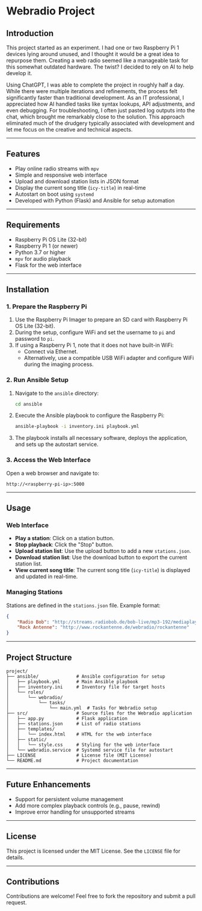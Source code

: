 # Webradio Project

## Introduction

This project started as an experiment. I had one or two Raspberry Pi 1 devices lying around unused, and I thought it would be a great idea to repurpose them. Creating a web radio seemed like a manageable task for this somewhat outdated hardware. The twist? I decided to rely on AI to help develop it.

Using ChatGPT, I was able to complete the project in roughly half a day. While there were multiple iterations and refinements, the process felt significantly faster than traditional development. As an IT professional, I appreciated how AI handled tasks like syntax lookups, API adjustments, and even debugging. For troubleshooting, I often just pasted log outputs into the chat, which brought me remarkably close to the solution. This approach eliminated much of the drudgery typically associated with development and let me focus on the creative and technical aspects.

---

## Features

- Play online radio streams with `mpv`
- Simple and responsive web interface
- Upload and download station lists in JSON format
- Display the current song title (`icy-title`) in real-time
- Autostart on boot using `systemd`
- Developed with Python (Flask) and Ansible for setup automation

---

## Requirements

- Raspberry Pi OS Lite (32-bit)
- Raspberry Pi 1 (or newer)
- Python 3.7 or higher
- `mpv` for audio playback
- Flask for the web interface

---

## Installation

### 1. Prepare the Raspberry Pi

1. Use the Raspberry Pi Imager to prepare an SD card with Raspberry Pi OS Lite (32-bit).
2. During the setup, configure WiFi and set the username to `pi` and password to `pi`.
3. If using a Raspberry Pi 1, note that it does not have built-in WiFi:
   - Connect via Ethernet.
   - Alternatively, use a compatible USB WiFi adapter and configure WiFi during the imaging process.

### 2. Run Ansible Setup

1. Navigate to the `ansible` directory:
   ```bash
   cd ansible
   ```
2. Execute the Ansible playbook to configure the Raspberry Pi:
   ```bash
   ansible-playbook -i inventory.ini playbook.yml
   ```
3. The playbook installs all necessary software, deploys the application, and sets up the autostart service.

### 3. Access the Web Interface

Open a web browser and navigate to:
```
http://<raspberry-pi-ip>:5000
```

---

## Usage

### Web Interface

- **Play a station**: Click on a station button.
- **Stop playback**: Click the "Stop" button.
- **Upload station list**: Use the upload button to add a new `stations.json`.
- **Download station list**: Use the download button to export the current station list.
- **View current song title**: The current song title (`icy-title`) is displayed and updated in real-time.

### Managing Stations

Stations are defined in the `stations.json` file. Example format:
```json
{
    "Radio Bob": "http://streams.radiobob.de/bob-live/mp3-192/mediaplayer",
    "Rock Antenne": "http://www.rockantenne.de/webradio/rockantenne"
}
```

---

## Project Structure

```
project/
├── ansible/              # Ansible configuration for setup
│   ├── playbook.yml      # Main Ansible playbook
│   ├── inventory.ini     # Inventory file for target hosts
│   └── roles/
│       └── webradio/
│           └── tasks/
│               └── main.yml  # Tasks for Webradio setup
├── src/                  # Source files for the Webradio application
│   ├── app.py            # Flask application
│   ├── stations.json     # List of radio stations
│   ├── templates/
│   │   └── index.html    # HTML for the web interface
│   ├── static/
│   │   └── style.css     # Styling for the web interface
│   └── webradio.service  # Systemd service file for autostart
├── LICENSE               # License file (MIT License)
└── README.md             # Project documentation
```

---

## Future Enhancements

- Support for persistent volume management
- Add more complex playback controls (e.g., pause, rewind)
- Improve error handling for unsupported streams

---

## License

This project is licensed under the MIT License. See the `LICENSE` file for details.

---

## Contributions

Contributions are welcome! Feel free to fork the repository and submit a pull request.

